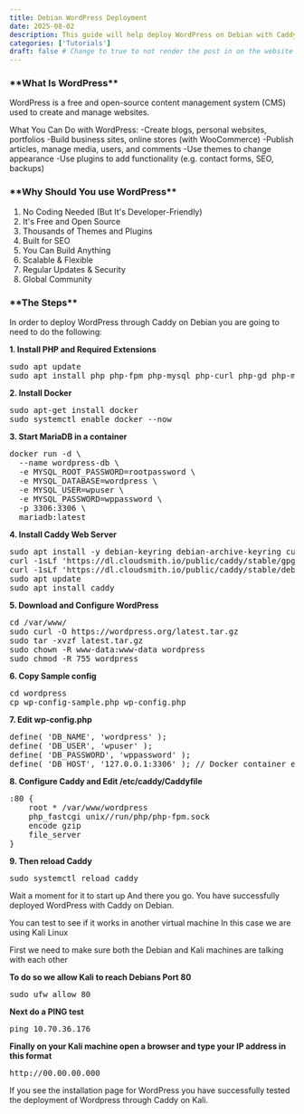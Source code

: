 ```yaml
---
title: Debian WordPress Deployment
date: 2025-08-02
description: This guide will help deploy WordPress on Debian with Caddy
categories: ['Tutorials']
draft: false # Change to true to not render the post in on the website
---
```


<h3>**What Is WordPress**</h3>

WordPress is a free and open-source content management system (CMS) used to create and manage websites.

What You Can Do with WordPress:
  -Create blogs, personal websites, portfolios
  -Build business sites, online stores (with WooCommerce)
  -Publish articles, manage media, users, and comments
  -Use themes to change appearance
  -Use plugins to add functionality (e.g. contact forms, SEO, backups)

<h3>**Why Should You use WordPress**</h3>

1. No Coding Needed (But It's Developer-Friendly)
2. It's Free and Open Source
3. Thousands of Themes and Plugins
4. Built for SEO
5. You Can Build Anything
6. Scalable & Flexible
7. Regular Updates & Security
8. Global Community

<h3>**The Steps**</h3>

In order to deploy WordPress through Caddy on Debian you are going to need to do the following:

**1. Install PHP and Required Extensions**
<pre>sudo apt update
sudo apt install php php-fpm php-mysql php-curl php-gd php-mbstring php-xml php-xmlrpc php-soap php-intl php-zip unzip curl -y
</pre>

**2. Install Docker**
<pre>sudo apt-get install docker
sudo systemctl enable docker --now
</pre>

**3. Start MariaDB in a container**
<pre>
docker run -d \
  --name wordpress-db \
  -e MYSQL_ROOT_PASSWORD=rootpassword \
  -e MYSQL_DATABASE=wordpress \
  -e MYSQL_USER=wpuser \
  -e MYSQL_PASSWORD=wppassword \
  -p 3306:3306 \
  mariadb:latest
</pre>

**4. Install Caddy Web Server**
<pre>
sudo apt install -y debian-keyring debian-archive-keyring curl
curl -1sLf 'https://dl.cloudsmith.io/public/caddy/stable/gpg.key' | sudo gpg --dearmor -o /usr/share/keyrings/caddy-stable-archive-keyring.gpg
curl -1sLf 'https://dl.cloudsmith.io/public/caddy/stable/debian.deb.txt' | sudo tee /etc/apt/sources.list.d/caddy-stable.list
sudo apt update
sudo apt install caddy
</pre>

**5. Download and Configure WordPress**
<pre>
cd /var/www/
sudo curl -O https://wordpress.org/latest.tar.gz
sudo tar -xvzf latest.tar.gz
sudo chown -R www-data:www-data wordpress
sudo chmod -R 755 wordpress
</pre>

**6. Copy Sample config**
<pre>cd wordpress
cp wp-config-sample.php wp-config.php
</pre>

**7. Edit wp-config.php**
<pre>
define( 'DB_NAME', 'wordpress' );
define( 'DB_USER', 'wpuser' );
define( 'DB_PASSWORD', 'wppassword' );
define( 'DB_HOST', '127.0.0.1:3306' ); // Docker container exposes this
</pre>

**8. Configure Caddy and Edit /etc/caddy/Caddyfile**
<pre>
:80 {
    root * /var/www/wordpress
    php_fastcgi unix//run/php/php-fpm.sock
    encode gzip
    file_server
}
</pre>

**9. Then reload Caddy**
<pre>sudo systemctl reload caddy</pre>

Wait a moment for it to start up
And there you go. You have successfully deployed WordPress with Caddy on Debian.

You can test to see if it works in another virtual machine
In this case we are using Kali Linux

First we need to make sure both the Debian and Kali machines are talking with each other

**To do so we allow Kali to reach Debians Port 80**
<pre>sudo ufw allow 80</pre>

**Next do a PING test**
<pre>ping 10.70.36.176</pre>

**Finally on your Kali machine open a browser and type your IP address in this format**
<pre>http://00.00.00.000</pre>

If you see the installation page for WordPress you have successfully tested the deployment of Wordpress through Caddy on Kali.
